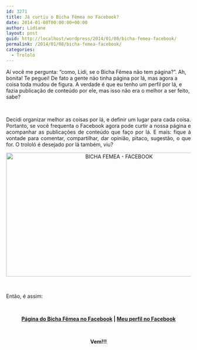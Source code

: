 ```yaml
---
id: 3271
title: Já curtiu o Bicha Fêmea no Facebook?
date: 2014-01-08T00:00:00+00:00
author: Lidiane
layout: post
guid: http://localhost/wordpress/2014/01/08/bicha-femea-facebook/
permalink: /2014/01/08/bicha-femea-facebook/
categories:
  - Trololó
---
```

Aí você me pergunta: “como, Lidi, se o Bicha Fêmea não tem página?”. Ah, bonita! Te peguei! De fato a gente não tinha página por lá, mas agora a coisa toda mudou de figura. A verdade é que eu tenho um perfil por lá, e fazia publicação de conteúdo por ele, mas isso não era o melhor a ser feito, sabe?

&nbsp;

<p style="text-align: justify;">
  Decidi organizar melhor as coisas por lá, e definir um lugar para cada coisa. Portanto, se você frequenta o Facebook agora pode curtir a nossa página e acompanhar as publicações de conteúdo que faço por lá. E mais: fique á vontade para comentar, compartilhar, dar opinião, pitaco, sugestão, o que for. O trololó é desejado por lá também, viu?
</p>

<!--more-->

<p style="text-align: center;">
  <a href="http://www.trololodemulher.com.br/blog/wp-content/uploads/2014/01/BICHA-FEMEA-FACEBOOK.png"><img class="alignnone size-full wp-image-9845" alt="BICHA FEMEA - FACEBOOK" src="http://www.trololodemulher.com.br/blog/wp-content/uploads/2014/01/BICHA-FEMEA-FACEBOOK.png" width="600" height="338" /></a>
</p>

&nbsp;

Então, é assim:

&nbsp;

<p style="text-align: center;">
  <strong><a href="https://www.facebook.com/bichafemea" target="_blank">Página do Bicha Fêmea no Facebook</a> | <a href="https://www.facebook.com/lidiane.vasconcelos.94" target="_blank">Meu perfil no Facebook</a></strong>
</p>

<p style="text-align: center;">
  <strong> </strong>
</p>

<p style="text-align: center;">
  <strong>Vem!!!</strong>
</p>